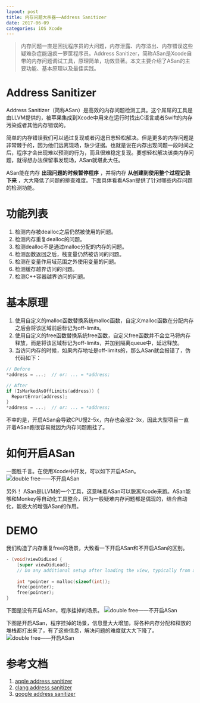 ```yaml
---
layout: post
title: 内存问题大杀器——Address Sanitizer
date: 2017-06-09
categories: iOS Xcode
---
```


> 内存问题一直是困扰程序员的大问题，内存泄露、内存溢出、内存错误这些疑难杂症能逼疯一箩筐程序员。Address Sanitizer，简称ASan是Xcode自带的内存问题调试工具，原理简单，功效显著。本文主要介绍了ASan的主要功能、基本原理以及最佳实践。

# Address Sanitizer
Address Sanitizer（简称ASan）是高效的内存问题检测工具。这个屌屌的工具是由LLVM提供的，被苹果集成到Xcode中用来在运行时找出C语言或者Swift的内存污染或者其他内存错误的。

简单的内存错误我们可以通过复现或者闪退日志轻松解决。但是更多的内存问题是非常棘手的，因为他们远离现场，缺少证据。也就是说在内存出现问题一段时间之后，程序才会出现难以预测的行为，而且很难稳定复现。要想轻松解决该类内存问题，就得想办法保留事发现场，ASan就堪此大任。

ASan能在内存 **出现问题的时候暂停程序** ，并将内存 **从创建到使用整个过程记录下来** ，大大降低了问题的排查难度。下面具体看看ASan提供了针对哪些内存问题的检测功能。

# 功能列表
1. 检测内存被dealloc之后仍然被使用的问题。
2. 检测内存重复dealloc的问题。
3. 检测dealloc不是通过malloc分配的内存的问题。
4. 检测函数返回之后，栈变量仍然被访问的问题。
5. 检测在变量作用域范围之外使用变量的问题。
6. 检测缓存越界访问的问题。
7. 检测C++容器越界访问的问题。

# 基本原理
1. 使用自定义的malloc函数替换系统malloc函数，自定义malloc函数在分配内存之后会将该区域前后标记为off-limits。
2. 使用自定义的free函数替换系统free函数，自定义free函数并不会立马将内存释放，而是将该区域标记为off-limits，并加到隔离queue中，延迟释放。
3. 当访问内存的时候，如果内存地址是off-limits的，那么ASan就会报错了，伪代码如下：

```c
// Before
*address = ...;  // or: ... = *address;

// After
if (IsMarkedAsOffLimits(address)) {
  ReportError(address);
}
*address = ...;  // or: ... = *address;
```

不幸的是，开启ASan会导致CPU慢2-5x，内存也会涨2-3x，因此大型项目一直开着ASan跑很容易就因为内存问题跑挂了。

# 如何开启ASan
一图胜千言。在使用Xcode中开发，可以如下开启ASan。
![double free——不开启ASan](https://mmbiz.qlogo.cn/mmbiz_png/JZsPaibksczjBXnAAu1oRhicnZQZludlvcc4IMXsgh7qCbt4pEN6nd6EKcZ1PA4qpKtria3Z2M6cvFZvpKfsE4zyA/0?wx_fmt=png)

另外！
ASan是LLVM的一个工具，这意味着ASan可以脱离Xcode来跑。ASan能够和Monkey等自动化工具整合，因为一般疑难内存问题都是偶现的，结合自动化，能极大的增强ASan的作用。

# DEMO
我们构造了内存重复free的场景，大致看一下开启ASan和不开启ASan的区别。

```objective-c
- (void)viewDidLoad {
    [super viewDidLoad];
    // Do any additional setup after loading the view, typically from a nib.
    
    int *pointer = malloc(sizeof(int));
    free(pointer);
    free(pointer);
}
```

下图是没有开启ASan，程序挂掉的场景。
![double free——不开启ASan](https://mmbiz.qlogo.cn/mmbiz_png/JZsPaibksczjBXnAAu1oRhicnZQZludlvc7gegVb55blibND6I3XkWYgnkzhRgnzlZF4XULOSKR5nicA6uyiax5Ggnw/0?wx_fmt=png)

下图是开启ASan，程序挂掉的场景，信息量大大增加，将各种内存分配和释放的堆栈都打出来了，有了这些信息，解决问题的难度就大大下降了。
![double free——开启ASan](https://mmbiz.qlogo.cn/mmbiz_png/JZsPaibksczjBXnAAu1oRhicnZQZludlvciaLAtn2DYQpceQpIib6CzvialHlkQ1PvQX20LH9A9ib9zpphGt0DoCufWA/0?wx_fmt=png)

# 参考文档
1. [apple address sanitizer](https://developer.apple.com/documentation/code_diagnostics/address_sanitizer)
2. [clang address sanitizer](https://clang.llvm.org/docs/AddressSanitizer.html)
3. [google address sanitizer](https://github.com/google/sanitizers/wiki/AddressSanitizer)
